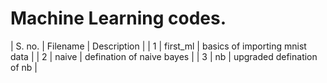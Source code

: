 # Machine Learning codes.
| S. no. | Filename | Description |
| 1 | first_ml | basics of importing mnist data |
| 2 | naive | defination of naive bayes |
| 3 | nb | upgraded defination of nb |
